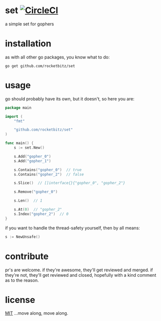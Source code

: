 # set [![CircleCI](https://circleci.com/gh/rocketbitz/set/tree/master.svg?style=svg)](https://circleci.com/gh/rocketbitz/set/tree/master)
a simple set for gophers

# installation

as with all other go packages, you know what to do:
```
go get github.com/rocketbitz/set
```

# usage

go should probably have its own, but it doesn't, so here you are:

```go
package main

import (
	"fmt"

	"github.com/rocketbitz/set"
)

func main() {
    s := set.New()

    s.Add("gopher_0")
    s.Add("gopher_1")

    s.Contains("gopher_0")  // true
    s.Contains("gopher_2")  // false

    s.Slice()  // []interface{}{"gopher_0", "gopher_2"}

    s.Remove("gopher_0")

    s.Len()  // 1

    s.At(0)  // "gopher_2"
    s.Index("gopher_2")  // 0
}
```

if you want to handle the thread-safety yourself, then by all means:

```go
s := NewUnsafe()
```

# contribute

pr's are welcome. if they're awesome, they'll get reviewed and merged. if they're not, they'll get reviewed and closed, hopefully with a kind comment as to the reason.

# license

[MIT](https://github.com/rocketbitz/set/blob/master/LICENSE) ...move along, move along.
